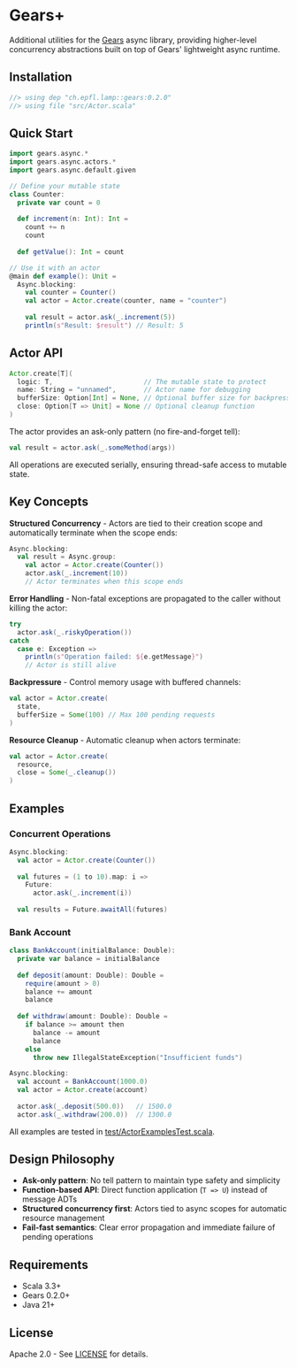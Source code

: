 # Gears+

Additional utilities for the [Gears](https://github.com/lampepfl/gears) async library, providing higher-level concurrency abstractions built on top of Gears' lightweight async runtime.

## Installation

```scala
//> using dep "ch.epfl.lamp::gears:0.2.0"
//> using file "src/Actor.scala"
```

## Quick Start

```scala
import gears.async.*
import gears.async.actors.*
import gears.async.default.given

// Define your mutable state
class Counter:
  private var count = 0
  
  def increment(n: Int): Int =
    count += n
    count
  
  def getValue(): Int = count

// Use it with an actor
@main def example(): Unit =
  Async.blocking:
    val counter = Counter()
    val actor = Actor.create(counter, name = "counter")
    
    val result = actor.ask(_.increment(5))
    println(s"Result: $result") // Result: 5
```

## Actor API

```scala
Actor.create[T](
  logic: T,                       // The mutable state to protect
  name: String = "unnamed",       // Actor name for debugging
  bufferSize: Option[Int] = None, // Optional buffer size for backpressure
  close: Option[T => Unit] = None // Optional cleanup function
)
```

The actor provides an ask-only pattern (no fire-and-forget tell):

```scala
val result = actor.ask(_.someMethod(args))
```

All operations are executed serially, ensuring thread-safe access to mutable state.

## Key Concepts

**Structured Concurrency** - Actors are tied to their creation scope and automatically terminate when the scope ends:

```scala
Async.blocking:
  val result = Async.group:
    val actor = Actor.create(Counter())
    actor.ask(_.increment(10))
    // Actor terminates when this scope ends
```

**Error Handling** - Non-fatal exceptions are propagated to the caller without killing the actor:

```scala
try
  actor.ask(_.riskyOperation())
catch
  case e: Exception => 
    println(s"Operation failed: ${e.getMessage}")
    // Actor is still alive
```

**Backpressure** - Control memory usage with buffered channels:

```scala
val actor = Actor.create(
  state,
  bufferSize = Some(100) // Max 100 pending requests
)
```

**Resource Cleanup** - Automatic cleanup when actors terminate:

```scala
val actor = Actor.create(
  resource,
  close = Some(_.cleanup())
)
```

## Examples

### Concurrent Operations

```scala
Async.blocking:
  val actor = Actor.create(Counter())
  
  val futures = (1 to 10).map: i =>
    Future:
      actor.ask(_.increment(i))
  
  val results = Future.awaitAll(futures)
```

### Bank Account

```scala
class BankAccount(initialBalance: Double):
  private var balance = initialBalance
  
  def deposit(amount: Double): Double =
    require(amount > 0)
    balance += amount
    balance
  
  def withdraw(amount: Double): Double =
    if balance >= amount then
      balance -= amount
      balance
    else
      throw new IllegalStateException("Insufficient funds")

Async.blocking:
  val account = BankAccount(1000.0)
  val actor = Actor.create(account)
  
  actor.ask(_.deposit(500.0))   // 1500.0
  actor.ask(_.withdraw(200.0))  // 1300.0
```

All examples are tested in [test/ActorExamplesTest.scala](test/ActorExamplesTest.scala).

## Design Philosophy

- **Ask-only pattern**: No tell pattern to maintain type safety and simplicity
- **Function-based API**: Direct function application (`T => U`) instead of message ADTs
- **Structured concurrency first**: Actors tied to async scopes for automatic resource management
- **Fail-fast semantics**: Clear error propagation and immediate failure of pending operations

## Requirements

- Scala 3.3+
- Gears 0.2.0+
- Java 21+

## License

Apache 2.0 - See [LICENSE](LICENSE) for details.